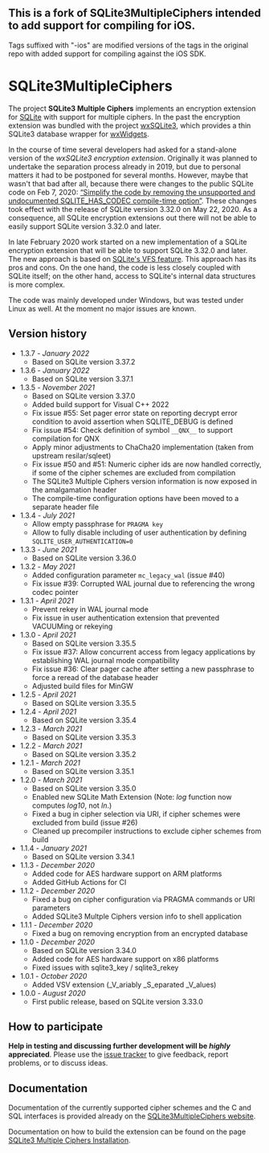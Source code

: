 ## This is a fork of SQLite3MultipleCiphers intended to add support for compiling for iOS.

Tags suffixed with "-ios" are modified versions of the tags in the original repo with added support for compiling against the iOS SDK.

# SQLite3MultipleCiphers

The project **SQLite3 Multiple Ciphers** implements an encryption extension for [SQLite](https://www.sqlite.org) with support for multiple ciphers. In the past the encryption extension was bundled with the project [wxSQLite3](https://github.com/utelle/wxsqlite3), which provides a thin SQLite3 database wrapper for [wxWidgets](https://www.wxwidgets.org/).

In the course of time several developers had asked for a stand-alone version of the _wxSQLite3 encryption extension_. Originally it was planned to undertake the separation process already in 2019, but due to personal matters it had to be postponed for several months. However, maybe that wasn't that bad after all, because there were changes to the public SQLite code on Feb 7, 2020: [“Simplify the code by removing the unsupported and undocumented SQLITE_HAS_CODEC compile-time option”](https://www.sqlite.org/src/timeline?c=5a877221ce90e752). These changes took effect with the release of SQLite version 3.32.0 on May 22, 2020. As a consequence, all SQLite encryption extensions out there will not be able to easily support SQLite version 3.32.0 and later.

In late February 2020 work started on a new implementation of a SQLite encryption extension that will be able to support SQLite 3.32.0 and later. The new approach is based on [SQLite's VFS feature](https://www.sqlite.org/vfs.html). This approach has its pros and cons. On the one hand, the code is less closely coupled with SQLite itself; on the other hand, access to SQLite's internal data structures is more complex.

The code was mainly developed under Windows, but was tested under Linux as well. At the moment no major issues are known.

## Version history

* 1.3.7 - *January 2022*
  - Based on SQLite version 3.37.2
* 1.3.6 - *January 2022*
  - Based on SQLite version 3.37.1
* 1.3.5 - *November 2021*
  - Based on SQLite version 3.37.0
  - Added build support for Visual C++ 2022
  - Fix issue #55: Set pager error state on reporting decrypt error condition to avoid assertion when SQLITE_DEBUG is defined
  - Fix issue #54: Check definition of symbol `__QNX__` to support compilation for QNX
  - Apply minor adjustments to ChaCha20 implementation (taken from upstream resilar/sqleet)
  - Fix issue #50 and #51: Numeric cipher ids are now handled correctly, if some of the cipher schemes are excluded from compilation
  - The SQLite3 Multiple Ciphers version information is now exposed in the amalgamation header
  - The compile-time configuration options have been moved to a separate header file
* 1.3.4 - *July 2021*
  - Allow empty passphrase for `PRAGMA key`
  - Allow to fully disable including of user authentication by defining `SQLITE_USER_AUTHENTICATION=0`
* 1.3.3 - *June 2021*
  - Based on SQLite version 3.36.0
* 1.3.2 - *May 2021*
  - Added configuration parameter `mc_legacy_wal` (issue #40)
  - Fix issue #39: Corrupted WAL journal due to referencing the wrong codec pointer
* 1.3.1 - *April 2021*
  - Prevent rekey in WAL journal mode
  - Fix issue in user authentication extension that prevented VACUUMing or rekeying
* 1.3.0 - *April 2021*
  - Based on SQLite version 3.35.5
  - Fix issue #37: Allow concurrent access from legacy applications by establishing WAL journal mode compatibility
  - Fix issue #36: Clear pager cache after setting a new passphrase to force a reread of the database header
  - Adjusted build files for MinGW
* 1.2.5 - *April 2021*
  - Based on SQLite version 3.35.5
* 1.2.4 - *April 2021*
  - Based on SQLite version 3.35.4
* 1.2.3 - *March 2021*
  - Based on SQLite version 3.35.3
* 1.2.2 - *March 2021*
  - Based on SQLite version 3.35.2
* 1.2.1 - *March 2021*
  - Based on SQLite version 3.35.1
* 1.2.0 - *March 2021*
  - Based on SQLite version 3.35.0
  - Enabled new SQLite Math Extension (Note: _log_ function now computes _log10_, not _ln_.)
  - Fixed a bug in cipher selection via URI, if cipher schemes were excluded from build (issue #26)
  - Cleaned up precompiler instructions to exclude cipher schemes from build
* 1.1.4 - *January 2021*
  - Based on SQLite version 3.34.1
* 1.1.3 - *December 2020*
  - Added code for AES hardware support on ARM platforms
  - Added GitHub Actions for CI
* 1.1.2 - *December 2020*
  - Fixed a bug on cipher configuration via PRAGMA commands or URI parameters
  - Added SQLite3 Multple Ciphers version info to shell application
* 1.1.1 - *December 2020*
  - Fixed a bug on removing encryption from an encrypted database
* 1.1.0 - *December 2020*
  - Based on SQLite version 3.34.0
  - Added code for AES hardware support on x86 platforms
  - Fixed issues with sqlite3_key / sqlite3_rekey
* 1.0.1 - *October 2020*
  - Added VSV extension (_V_ariably _S_eparated _V_alues)
* 1.0.0 - *August 2020*
  - First public release, based on SQLite version 3.33.0

## How to participate

**Help in testing and discussing further development will be _highly_ appreciated**. Please use the [issue tracker](https://github.com/utelle/SQLite3MultipleCiphers/issues) to give feedback, report problems, or to discuss ideas.

## Documentation

Documentation of the currently supported cipher schemes and the C and SQL interfaces is provided already on the [SQLite3MultipleCiphers website](https://utelle.github.io/SQLite3MultipleCiphers/).

Documentation on how to build the extension can be found on the page [SQLite3 Multiple Ciphers Installation](https://utelle.github.io/SQLite3MultipleCiphers/docs/installation/install_overview/).
